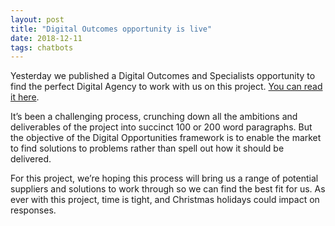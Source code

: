 ```yaml
---
layout: post
title: "Digital Outcomes opportunity is live"
date: 2018-12-11
tags: chatbots
---
```


Yesterday we published a Digital Outcomes and Specialists opportunity to find the perfect Digital Agency to work with us on this project. [You can read it here](https://www.digitalmarketplace.service.gov.uk/digital-outcomes-and-specialists/opportunities/8531 "Digital Marketplace Opportunity").

It’s been a challenging process, crunching down all the ambitions and deliverables of the project into succinct 100 or 200 word paragraphs. But the objective of the Digital Opportunities framework is to enable the market to find solutions to problems rather than spell out how it should be delivered.

For this project, we’re hoping this process will bring us a range of potential suppliers and solutions to work through so we can find the best fit for us. As ever with this project, time is tight, and Christmas holidays could impact on responses.
